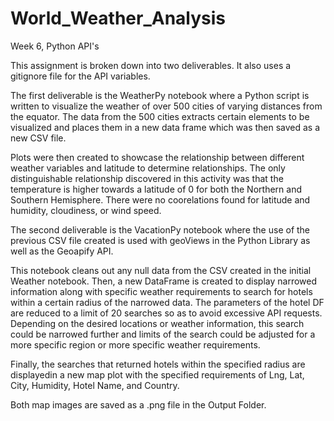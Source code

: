 # World_Weather_Analysis
Week 6, Python API's

This assignment is broken down into two deliverables. It also uses a gitignore file for the API variables.

The first deliverable is the WeatherPy notebook where a Python script is written to visualize the weather of over 500 cities of varying distances from the equator. The data from the 500 cities extracts certain elements to be visualized and places them in a new data frame which was then saved as a new CSV file.

Plots were then created to showcase the relationship between different weather variables and latitude to determine relationships. The only distinguishable relationship discovered in this activity was that the temperature is higher towards a latitude of 0 for both the Northern and Southern Hemisphere. There were no coorelations found for latitude and humidity, cloudiness, or wind speed.

The second deliverable is the VacationPy notebook where the use of the previous CSV file created is used with geoViews in the Python Library as well as the Geoapify API.

This notebook cleans out any null data from the CSV created in the initial Weather notebook. Then, a new DataFrame is created to display narrowed information along with specific weather requirements to search for hotels within a certain radius of the narrowed data. The parameters of the hotel DF are reduced to a limit of 20 searches so as to avoid excessive API requests. Depending on the desired locations or weather information, this search could be narrowed further and limits of the search could be adjusted for a more specific region or more specific weather requirements.

Finally, the searches that returned hotels within the specified radius are displayedin a new map plot with the specified requirements of Lng, Lat, City, Humidity, Hotel Name, and Country.

Both map images are saved as a .png file in the Output Folder.
